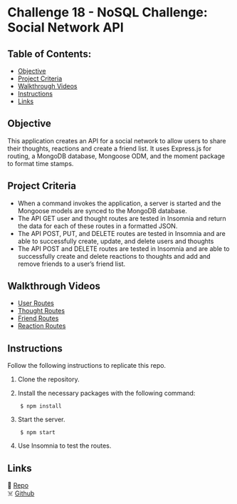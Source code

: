 # Challenge 18 - NoSQL Challenge: Social Network API

 ## Table of Contents:  

- [Objective](#objective)  
- [Project Criteria](#project-criteria)  
- [Walkthrough Videos](#walkthrough-videos)  
- [Instructions](#instructions)  
- [Links](#links)  

## Objective
This application creates an API for a social network to allow users to share their thoughts, reactions and create a friend list.  It uses Express.js for routing, a MongoDB database, Mongoose ODM, and the moment package to format time stamps.

## Project Criteria

- When a command invokes the application, a server is started and the Mongoose models are synced to the MongoDB database.  
- The API GET user and thought routes are tested in Insomnia and return the data for each of these routes in a formatted JSON.
- The API POST, PUT, and DELETE routes are tested in Insomnia and are able to successfully create, update, and delete users and thoughts
- The API POST and DELETE routes are tested in Insomnia and are able to successfully create and delete reactions to thoughts and add and remove friends to a user’s friend list.

## Walkthrough Videos
- [User Routes](https://watch.screencastify.com/v/NXi7zz6tPehOFk6yTxk7)
- [Thought Routes](https://watch.screencastify.com/v/fkfwqSEQE5Kz7FGQBB0O)  
- [Friend Routes](https://watch.screencastify.com/v/QFv3eFCINE4NB0OGEWJo)   
- [Reaction Routes](https://watch.screencastify.com/v/1eJkdMVOzFo1tHhCyoCo)  

## Instructions
Follow the following instructions to replicate this repo.
1. Clone the repository.

2. Install the necessary packages with the following command:
```
    $ npm install
```
3. Start the server.
```
    $ npm start
```
4. Use Insomnia to test the routes.

## Links

👻 [Repo](https://github.com/RPB543/social-network-rpb)\
☠️ [Github](https://github.com/RPB543)
